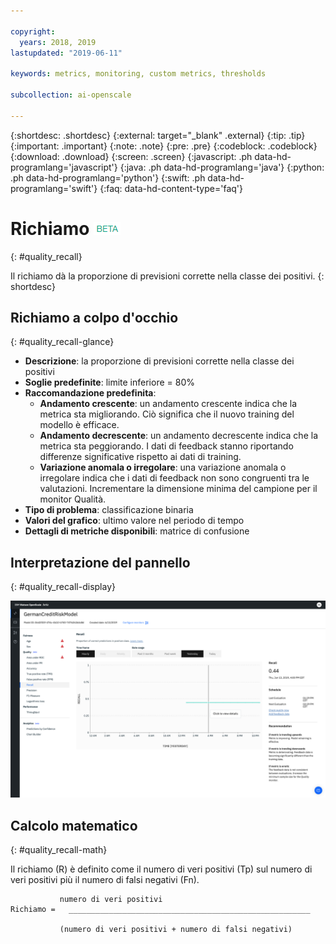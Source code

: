 ```yaml
---

copyright:
  years: 2018, 2019
lastupdated: "2019-06-11"

keywords: metrics, monitoring, custom metrics, thresholds

subcollection: ai-openscale

---
```


{:shortdesc: .shortdesc}
{:external: target="_blank" .external}
{:tip: .tip}
{:important: .important}
{:note: .note}
{:pre: .pre}
{:codeblock: .codeblock}
{:download: .download}
{:screen: .screen}
{:javascript: .ph data-hd-programlang='javascript'}
{:java: .ph data-hd-programlang='java'}
{:python: .ph data-hd-programlang='python'}
{:swift: .ph data-hd-programlang='swift'}
{:faq: data-hd-content-type='faq'}

# Richiamo ![tag beta](images/beta.png)
{: #quality_recall}

Il richiamo dà la proporzione di previsioni corrette nella classe dei positivi.
{: shortdesc}

## Richiamo a colpo d'occhio
{: #quality_recall-glance}

- **Descrizione**: la proporzione di previsioni corrette nella classe dei positivi
- **Soglie predefinite**: limite inferiore = 80%
- **Raccomandazione predefinita**:
   - **Andamento crescente**: un andamento crescente indica che la metrica sta migliorando. Ciò significa che il nuovo training del modello è efficace.
   - **Andamento decrescente**: un andamento decrescente indica che la metrica sta peggiorando. I dati di feedback stanno riportando differenze significative rispetto ai dati di training.
   - **Variazione anomala o irregolare**: una variazione anomala o irregolare indica che i dati di feedback non sono congruenti tra le valutazioni. Incrementare la dimensione minima del campione per il monitor Qualità.
- **Tipo di problema**: classificazione binaria
- **Valori del grafico**: ultimo valore nel periodo di tempo
- **Dettagli di metriche disponibili**: matrice di confusione

## Interpretazione del pannello
{: #quality_recall-display}

![viene visualizzato il grafico del richiamo.](images/quality-recall.png)

## Calcolo matematico
{: #quality_recall-math}

Il richiamo (R) è definito come il numero di veri positivi (Tp) sul numero di veri positivi più il numero di falsi negativi (Fn).

```
           numero di veri positivi
Richiamo =   ______________________________________________________

           (numero di veri positivi + numero di falsi negativi)
```
